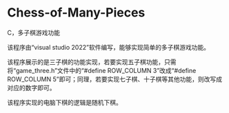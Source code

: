 # Chess-of-Many-Pieces
C，多子棋游戏功能



该程序由“visual studio 2022”软件编写，能够实现简单的多子棋游戏功能。

该程序展示的是三子棋的功能实现，若要实现五子棋功能，只需将“game_three.h”文件中的“#define ROW_COLUMN 3”改成“#define ROW_COLUMN 5”即可；同理，若要实现七子棋、十子棋等其他功能，则改写成对应的数字即可。

该程序实现的电脑下棋的逻辑是随机下棋。
